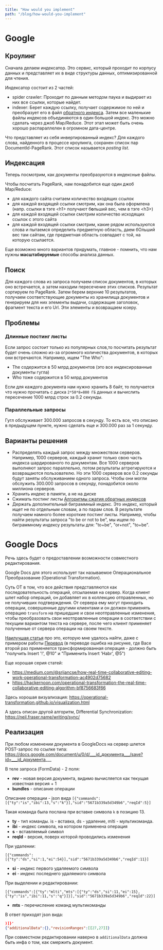```yaml
---
title: "How would you implement"
path: "/blog/how-would-you-implement"
---
```


# Google

## Кроулинг

Сначала делаем индексатор. Это сервис, который проходит по корпусу данных и представляет их в виде структуры данных, оптимизированной для чтения.

Индексатор состоит из 2 частей:

- spider crawler: Проходит по данным методом паука и выдирает из них все ссылки, которые найдет.
- indexer: Берет каждую ссылку, получает содержимое по ней и преобразует его в файл [обратного индекса](https://ru.wikipedia.org/wiki/Инвертированный_индекс). Затем все маленькие файлы индексов объединяются в один большой индекс. Это можно сделать через джоб Map/Reduce. Этот этап может быть очень хорошо распараллелен в огромном дата-центре.

Что представляет из себя инвертированный индекс? Для каждого слова, найденного в процессе кроулинга, сохранен список пар DocumentId-PageRank. Этот список называется *posting list*.

## Индексация

Теперь посмотрим, как документы преобразуются в индексные файлы.

Чтобы посчитать PageRank, нам понадобится еще один джоб Map/Reduce:

- для каждого сайта считаем количество входящих ссылок
- для каждой входящей ссылки смотрим, как она была оформлена (напр. ссылки в тэге \<h1\> получают б**о**льший вес, чем в тэге \<h3\>)
- для каждой входящей ссылки смотрим количество исходящих ссылок с этого сайта
- для каждой входящей ссылки смотрим, какие рядом используются слова и пытаемся определить предметную область, даем бОльший вес там сайтам, где предметная область совпадает с той, на которую ссылается.

Еще возможно много вариантов придумать, главное - помнить, что нам нужны **масштабируемые** способы анализа данных.

## Поиск

Для каждого слова из запроса получаем список документов, в которых оно встречается, а затем находим пересечение этих списков. Результат сортируем по PageRank. Затем берем верхние 10 результатов, получаем соответствующие документы из хранилища документов и генерируем для них элементы выдачи, содержащие заголовок, фрагмент текста и его Url. Эти элементы и возвращаем юзеру.

## Проблемы

### Длинные постинг листы

Если запрос состоит только из популярных слов,то посчитать результат будет очень сложно из-за огромного количества документов, в которых они встречаются. Например, ищем "The Who":

- The содержится в 50 млрд документов (это все индексированные документы гугла)
- Who тоже содержится в 50 млрд документов

Если для каждого документа нам нужно хранить 8 байт, то получается что нужно прочитать с диска `2*50*8=800 ГБ` данных и вычислить пересечение 1000 млрд строк за 0.2 секунды.

### Параллельные запросы

Гугл обслуживает 300.000 запросов в секунду. То есть все, что описано в предыдущем пункте, нужно сделать еще и 300.000 раз за 1 секунду.

## Варианты решения

- Распределять каждый запрос между множеством серверов. Например, 1000 серверов, каждый хранит только свою часть индекса шардированого по документам. Все 1000 серверов выполняют запрос параллельно, потом результаты аггрегируются и возвращаются пользователю. Но эти 1000 серверов все 0.2 секунды будут заняты обслуживанием одного запроса. Чтобы они могли обслужить 300.000 запросов в секунду, понадобится около миллиона серверов.
- Хранить индекс в памяти, а не на диске
- Сжимать постинг листы [Алгоритмы сжатия обратных индексов](https://www.quora.com/Information-Retrieval-What-are-the-most-efficient-ways-to-compress-an-inverted-index/answer/Wolf-Garbe)
- Держать дополнительный биграммный индекс. Это индекс, который ищет не по отдельным словам, а по парам слов. В результате получаем намного более короткие постинг листы. Например, чтобы найти результаты запроса "to be or not to be", мы ищем по биграммному индексу результаты для: "to+be", "or+not", "to+be".

# Google Docs

Речь здесь будет о предоставлении возможности совместного редактирования.

Google Docs для этого использует так называемое Операциональное Преобразование (Operational Transformation). 

Суть OT в том, что все действия представляются как последовательность операций, отсылаемая на сервер. Когда клиент шлет набор операций, он добавляет их в коллекцию отправленных, но не получивших подтверждения. От сервера ему могут приходить операции, совершенные другими клиентами и он должен применять операцию `transform` на пришедшие и свои неотправленные изменения, чтобы преобразовать свои неотправленные операции в соответствии с текущим вариантом текста на сервере, после чего клиент применяет полученные от сервера операции на своем тексте.

[Наилучшая статья](https://medium.com/coinmonks/operational-transformations-as-an-algorithm-for-automatic-conflict-resolution-3bf8920ea447) про это, которую мне удалось найти, даже с примером работы [Перевод](https://habr.com/ru/post/416961/) (в переводе ошибка на рисунке, где Васе второй раз применяется трансформированная операция - должно быть "получить Insert '!', @10" и  "Применить Insert 'Habr', @5")

Еще хорошая серия статей:

- https://medium.com/@srijancse/how-real-time-collaborative-editing-work-operational-transformation-ac4902d75682
- https://hackernoon.com/operational-transformation-the-real-time-collaborative-editing-algorithm-bf8756683f66

Здесь хорошая визуализация: https://operational-transformation.github.io/visualization.html

А здесь описан другой алгоритм, Differential Synchronization: https://neil.fraser.name/writing/sync/

## Реализация

При любом изменении документа в GoogleDocs на сервер шлется POST-запрос по ссылке типа: https://docs.google.com/document/u/0/d/___id_документа___/save?id=___id_документа___ 

В теле запроса (FormData) - 2 поля:

- **rev** - новая версия документа, видимо вычисляется как текущая известная версия + 1
- **bundles** - описание операции

Описание операции - json вида `[{"commands":[{"ty":"is","ibi":13,"s":"k"}],"sid":"5671b339a5d349b6","reqId":5}]`

Такая команда была послана при вставке символа `k` в позицию 13.

- **ty** - тип команды. is - вставка, ds - удаление, mlti - мультикоманда.
- **ibi** - индекс символа, на котором применена операция
- **s** - вставляемый символ
- **reqId** - версия, поверх которой проводились изменения

При удалении:

`[{"commands":[{"ty":"ds","si":1,"ei":54}],"sid":"5671b339a5d349b6","reqId":11}]`

- **si** - индекс первого удаляемого символа
- **ei** - индекс последнего удаляемого символа

При выделении и редактировании:

`[{"commands":[{"ty":"mlti","mts":[{"ty":"ds","si":11,"ei":15},{"ty":"is","ibi":11,"s":"q"}]}],"sid":"5671b339a5d349b6","reqId":22}]`

- **mts** - перечисление команд мультикоманды

В ответ приходят json вида:

```json
)]}'
{"additionalData":{},"revisionRanges":[[27,27]]}
```

При совместном редактировании наверно в `additionalData` должна быть инфа о том, как смержить документ.